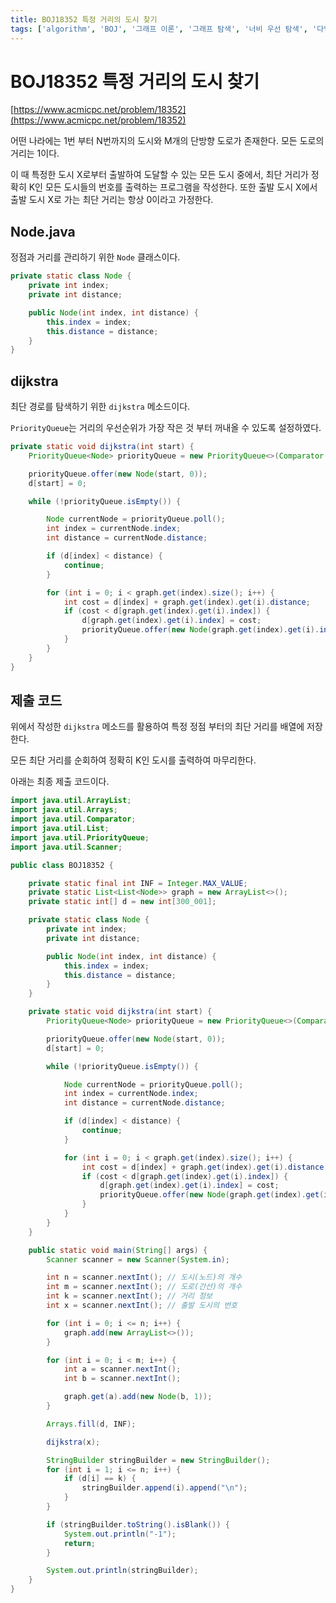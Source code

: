 ```yaml
---
title: BOJ18352 특정 거리의 도시 찾기 
tags: ['algorithm', 'BOJ', '그래프 이론', '그래프 탐색', '너비 우선 탐색', '다익스트라', 'BFS']
---
```


# BOJ18352 특정 거리의 도시 찾기

[https://www.acmicpc.net/problem/18352](https://www.acmicpc.net/problem/18352)

어떤 나라에는 1번 부터 N번까지의 도시와 M개의 단방향 도로가 존재한다. 모든 도로의 거리는 1이다. 

이 때 특정한 도시 X로부터 출발하여 도달할 수 있는 모든 도시 중에서, 최단 거리가 정확히 K인 모든 도시들의 번호를 출력하는 프로그램을 작성한다. 또한 출발 도시 X에서 출발 도시 X로 가는 최단 거리는 항상 0이라고 가정한다.

## Node.java

정점과 거리를 관리하기 위한 `Node` 클래스이다.

```java
private static class Node {
    private int index;
    private int distance;

    public Node(int index, int distance) {
        this.index = index;
        this.distance = distance;
    }
}
```

## dijkstra

최단 경로를 탐색하기 위한 `dijkstra` 메소드이다.

`PriorityQueue`는 거리의 우선순위가 가장 작은 것 부터 꺼내올 수 있도록 설정하였다.

```java
private static void dijkstra(int start) {
    PriorityQueue<Node> priorityQueue = new PriorityQueue<>(Comparator.comparingInt(node -> node.distance));

    priorityQueue.offer(new Node(start, 0));
    d[start] = 0;

    while (!priorityQueue.isEmpty()) {

        Node currentNode = priorityQueue.poll();
        int index = currentNode.index;
        int distance = currentNode.distance;

        if (d[index] < distance) {
            continue;
        }

        for (int i = 0; i < graph.get(index).size(); i++) {
            int cost = d[index] + graph.get(index).get(i).distance;
            if (cost < d[graph.get(index).get(i).index]) {
                d[graph.get(index).get(i).index] = cost;
                priorityQueue.offer(new Node(graph.get(index).get(i).index, cost));
            }
        }
    }
}
```

## 제출 코드

위에서 작성한 `dijkstra` 메소드를 활용하여 특정 정점 부터의 최단 거리를 배열에 저장한다.

모든 최단 거리를 순회하여 정확히 K인 도시를 출력하여 마무리한다.

아래는 최종 제출 코드이다.

```java
import java.util.ArrayList;
import java.util.Arrays;
import java.util.Comparator;
import java.util.List;
import java.util.PriorityQueue;
import java.util.Scanner;

public class BOJ18352 {

    private static final int INF = Integer.MAX_VALUE;
    private static List<List<Node>> graph = new ArrayList<>();
    private static int[] d = new int[300_001];

    private static class Node {
        private int index;
        private int distance;

        public Node(int index, int distance) {
            this.index = index;
            this.distance = distance;
        }
    }

    private static void dijkstra(int start) {
        PriorityQueue<Node> priorityQueue = new PriorityQueue<>(Comparator.comparingInt(node -> node.distance));

        priorityQueue.offer(new Node(start, 0));
        d[start] = 0;

        while (!priorityQueue.isEmpty()) {

            Node currentNode = priorityQueue.poll();
            int index = currentNode.index;
            int distance = currentNode.distance;

            if (d[index] < distance) {
                continue;
            }

            for (int i = 0; i < graph.get(index).size(); i++) {
                int cost = d[index] + graph.get(index).get(i).distance;
                if (cost < d[graph.get(index).get(i).index]) {
                    d[graph.get(index).get(i).index] = cost;
                    priorityQueue.offer(new Node(graph.get(index).get(i).index, cost));
                }
            }
        }
    }

    public static void main(String[] args) {
        Scanner scanner = new Scanner(System.in);

        int n = scanner.nextInt(); // 도시(노드)의 개수
        int m = scanner.nextInt(); // 도로(간선)의 개수
        int k = scanner.nextInt(); // 거리 정보
        int x = scanner.nextInt(); // 출발 도시의 번호

        for (int i = 0; i <= n; i++) {
            graph.add(new ArrayList<>());
        }

        for (int i = 0; i < m; i++) {
            int a = scanner.nextInt();
            int b = scanner.nextInt();

            graph.get(a).add(new Node(b, 1));
        }

        Arrays.fill(d, INF);

        dijkstra(x);

        StringBuilder stringBuilder = new StringBuilder();
        for (int i = 1; i <= n; i++) {
            if (d[i] == k) {
                stringBuilder.append(i).append("\n");
            }
        }

        if (stringBuilder.toString().isBlank()) {
            System.out.println("-1");
            return;
        }

        System.out.println(stringBuilder);
    }
}
```

<TagLinks />